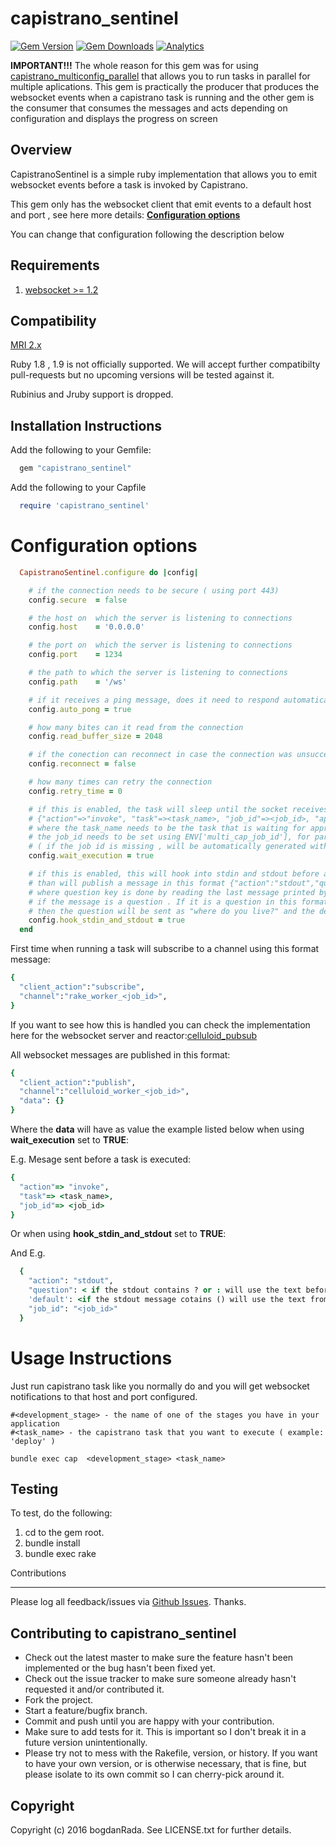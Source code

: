 capistrano_sentinel
===================

[![Gem Version](https://badge.fury.io/rb/capistrano_sentinel.svg)](http://badge.fury.io/rb/capistrano_sentinel) [![Gem Downloads](https://ruby-gem-downloads-badge.herokuapp.com/capistrano_sentinel?type=total&style=dynamic)](https://github.com/bogdanRada/capistrano_sentinel) [![Analytics](https://ga-beacon.appspot.com/UA-72570203-1/bogdanRada/capistrano_sentinel)](https://github.com/bogdanRada/capistrano_sentinel)

**IMPORTANT!!!**  The whole reason for this gem was for using [capistrano_multiconfig_parallel](https://github.com/bogdanRada/capistrano_multiconfig_parallel) that allows you to run tasks in parallel for multiple aplications. This gem is practically the producer that produces the websocket events when a capistrano task is running and the other gem is the consumer that consumes the messages and acts depending on configuration and displays the progress on screen


Overview
--------

CapistranoSentinel is a simple ruby implementation that allows you to emit websocket events before a task is invoked by Capistrano.

This gem only has the websocket client that emit events to a default host and port , see here more details: **[Configuration options](#configuration-options)**

You can change that configuration following the description below

Requirements
------------

1.	[websocket >= 1.2](https://github.com/imanel/websocket-ruby)

Compatibility
-------------

[MRI 2.x](http://www.ruby-lang.org)

Ruby 1.8 , 1.9 is not officially supported. We will accept further compatibilty pull-requests but no upcoming versions will be tested against it.

Rubinius and Jruby support is dropped.

Installation Instructions
-------------------------

Add the following to your Gemfile:

```ruby
  gem "capistrano_sentinel"
```

Add the following to your Capfile

```ruby
  require 'capistrano_sentinel'
```

Configuration options
=====================

```ruby
  CapistranoSentinel.configure do |config|

    # if the connection needs to be secure ( using port 443)
    config.secure  = false

    # the host on  which the server is listening to connections
    config.host    = '0.0.0.0'

    # the port on  which the server is listening to connections
    config.port    = 1234

    # the path to which the server is listening to connections
    config.path    = '/ws'

    # if it receives a ping message, does it need to respond automatically
    config.auto_pong = true

    # how many bites can it read from the connection
    config.read_buffer_size = 2048

    # if the conection can reconnect in case the connection was unsuccessful
    config.reconnect = false

    # how many times can retry the connection
    config.retry_time = 0  

    # if this is enabled, the task will sleep until the socket receives a message back in this format
    # {"action"=>"invoke", "task"=><task_name>, "job_id"=><job_id>, "approved"=>"yes"},
    # where the task_name needs to be the task that is waiting for approval and
    # the job_id needs to be set using ENV['multi_cap_job_id'], for parallel processing
    # ( if the job id is missing , will be automatically generated with SecureRandom.uuid)
    config.wait_execution = true

    # if this is enabled, this will hook into stdin and stdout before a task is executed and if stdin is needed
    # than will publish a message in this format {"action":"stdout","question":"<the stdout message>",default:"", "job_id":"<job_id>" }
    # where question key is done by reading the last message printed by the task and parsing the message to detect
    # if the message is a question . If it is a question in this format ( e.g. "where do you live?(Y/N)")
    # then the question will be sent as "where do you live?" and the default will be "Y/N"
    config.hook_stdin_and_stdout = true
  end
```

First time when running a task will subscribe to a channel using this format message:

```ruby
{     
  "client_action":"subscribe",
  "channel":"rake_worker_<job_id>",
}
```

If you want to see how this is handled you can check the implementation here for the websocket server and reactor:[celluloid_pubsub](https://github.com/bogdanRada/celluloid_pubsub)

All websocket messages are published in this format:

```ruby
{     
  "client_action":"publish",
  "channel":"celluloid_worker_<job_id>",
  "data": {}
}
```

Where the **data** will have as value the example listed below when using **wait_execution** set to **TRUE**:

E.g. Mesage sent before a task is executed:

```ruby
{     
  "action"=> "invoke",
  "task"=> <task_name>,
  "job_id"=> <job_id>
}
```

Or when using **hook_stdin_and_stdout** set to **TRUE**:

And E.g.

```ruby
  {
    "action": "stdout",
    "question": < if the stdout contains ? or : will use the text before that character >,
    'default': <if the stdout message cotains () will use the text from within, otherwise string blank >,
    "job_id": "<job_id>"
  }
```

Usage Instructions
==================

Just run capistrano task like you normally do and you will get websocket notifications to that host and port configured.

```shell
#<development_stage> - the name of one of the stages you have in your application
#<task_name> - the capistrano task that you want to execute ( example: 'deploy' )

bundle exec cap  <development_stage> <task_name>  
```

Testing
-------

To test, do the following:

1.	cd to the gem root.
2.	bundle install
3.	bundle exec rake

Contributions

---

Please log all feedback/issues via [Github Issues](http://github.com/bogdanRada/capistrano_sentinel/issues). Thanks.

Contributing to capistrano_sentinel
-----------------------------------

-	Check out the latest master to make sure the feature hasn't been implemented or the bug hasn't been fixed yet.
-	Check out the issue tracker to make sure someone already hasn't requested it and/or contributed it.
-	Fork the project.
-	Start a feature/bugfix branch.
-	Commit and push until you are happy with your contribution.
-	Make sure to add tests for it. This is important so I don't break it in a future version unintentionally.
-	Please try not to mess with the Rakefile, version, or history. If you want to have your own version, or is otherwise necessary, that is fine, but please isolate to its own commit so I can cherry-pick around it.

Copyright
---------

Copyright (c) 2016 bogdanRada. See LICENSE.txt for further details.
